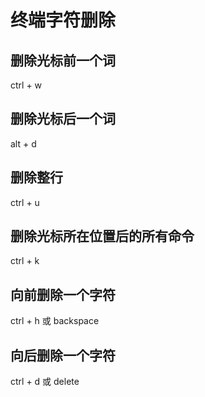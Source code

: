 # 终端字符删除

## 删除光标前一个词

ctrl + w

## 删除光标后一个词

alt + d

## 删除整行

ctrl + u

## 删除光标所在位置后的所有命令

ctrl + k

## 向前删除一个字符

ctrl + h 或 backspace

## 向后删除一个字符

ctrl + d 或 delete

